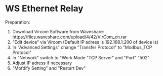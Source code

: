 # WS Ethernet Relay

Preparation:

1. Download Vircom Software from Waveshare:
  https://files.waveshare.com/upload/4/42/VirCom_en.rar
2. "Edit device" via Vircom (Default IP adress is 192.168.1.200 of device is)
3. In "Advanced Settings" change "Transfer Protocol" to "Modbus_TCP Protocol"
4. In "Network" switch to "Work Mode "TCP Server" and "Port" "502"
5. Adjust IP adress if necessary
6. "Mofdify Setting" and "Restart Dev"
